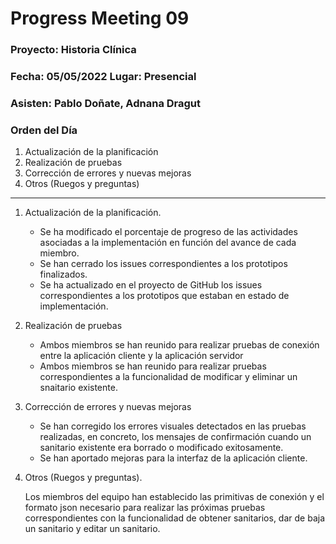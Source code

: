 # Progress Meeting 09
### Proyecto: Historia Clínica
### Fecha: 05/05/2022 Lugar: Presencial
### Asisten: Pablo Doñate, Adnana Dragut

### Orden del Día

  1. Actualización de la planificación
  2. Realización de pruebas 
  3. Corrección de errores y nuevas mejoras
  4. Otros (Ruegos y preguntas)
 --- 
  1. Actualización de la planificación.
     * Se ha modificado el porcentaje de progreso de las actividades asociadas a la implementación en función del avance de cada miembro.
     * Se han cerrado los issues correspondientes a los prototipos finalizados.
     * Se ha actualizado en el proyecto de GitHub los issues correspondientes a los prototipos que estaban en estado de implementación.
        
  2. Realización de pruebas
     * Ambos miembros se han reunido para realizar pruebas de conexión entre la aplicación cliente y la aplicación servidor
     * Ambos miembros se han reunido para realizar pruebas correspondientes a la funcionalidad de modificar y eliminar un snaitario existente.
     
  3. Corrección de errores y nuevas mejoras
     * Se han corregido los errores visuales detectados en las pruebas realizadas, en concreto, los mensajes de confirmación cuando un sanitario existente era borrado o modificado exitosamente.
     * Se han aportado mejoras para la interfaz de la aplicación cliente.
 
  4. Otros (Ruegos y preguntas).
     <p>Los miembros del equipo han establecido las primitivas de conexión y el formato json necesario para realizar las próximas pruebas correspondientes
       con la funcionalidad de obtener sanitarios, dar de baja un sanitario y editar un sanitario.
